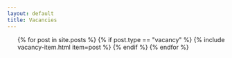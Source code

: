 ```yaml
---
layout: default
title: Vacancies
---
```


<ul class="news list-unstyled">
{% for post in site.posts %}
    {% if post.type == "vacancy" %}
        {% include vacancy-item.html item=post %}
    {% endif %}
{% endfor %}
</ul>